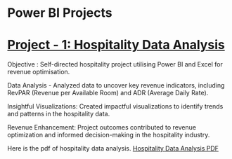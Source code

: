 # Power BI Projects 

# [Project - 1: Hospitality Data Analysis](https://jigneshs6701.github.io/Jignesh_Sharma_Portfolio/)

Objective : Self-directed hospitality project utilising Power BI and Excel for revenue optimisation.

Data Analysis - Analyzed  data to uncover key revenue indicators, including RevPAR (Revenue per Available Room) and ADR (Average Daily Rate).

Insightful Visualizations: Created impactful visualizations to identify trends and patterns in the hospitality data.

Revenue Enhancement: Project outcomes contributed to revenue optimization and informed decision-making in the hospitality industry.

Here is the pdf of hospitality data analysis. [Hospitality Data Analysis PDF](https://jigneshs6701.github.io/Jignesh_Sharma_Portfolio/Hospitality%20data%20analysis.pdf)


